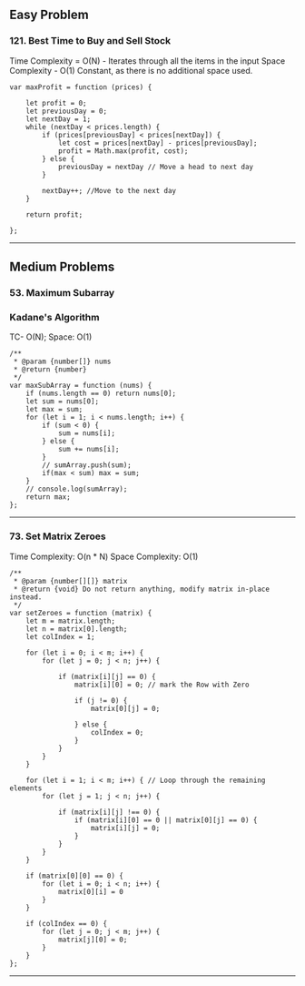 
## Easy Problem

### 121. Best Time to Buy and Sell Stock
Time Complexity = O(N) - Iterates through all the items in the input
Space Complexity - O(1) Constant, as there is no additional space used.

```
var maxProfit = function (prices) {

    let profit = 0;
    let previousDay = 0;
    let nextDay = 1;
    while (nextDay < prices.length) {
        if (prices[previousDay] < prices[nextDay]) {
            let cost = prices[nextDay] - prices[previousDay];
            profit = Math.max(profit, cost);
        } else {
            previousDay = nextDay // Move a head to next day 
        }

        nextDay++; //Move to the next day
    }

    return profit;

};
```

***










## Medium Problems

### 53. Maximum Subarray
### Kadane's Algorithm

TC- O(N);
Space: O(1)

```
/**
 * @param {number[]} nums
 * @return {number}
 */
var maxSubArray = function (nums) {
    if (nums.length == 0) return nums[0];
    let sum = nums[0];
    let max = sum;
    for (let i = 1; i < nums.length; i++) {
        if (sum < 0) {
            sum = nums[i];
        } else {
            sum += nums[i];
        }
        // sumArray.push(sum);
        if(max < sum) max = sum;
    }
    // console.log(sumArray);
    return max;
};
```

*** 


### 73. Set Matrix Zeroes
Time Complexity: O(n * N)
Space Complexity: O(1)

```
/**
 * @param {number[][]} matrix
 * @return {void} Do not return anything, modify matrix in-place instead.
 */
var setZeroes = function (matrix) {
    let m = matrix.length;
    let n = matrix[0].length;
    let colIndex = 1;

    for (let i = 0; i < m; i++) {
        for (let j = 0; j < n; j++) {

            if (matrix[i][j] == 0) {
                matrix[i][0] = 0; // mark the Row with Zero 

                if (j != 0) {
                    matrix[0][j] = 0;

                } else {
                    colIndex = 0;
                }
            }
        }
    }

    for (let i = 1; i < m; i++) { // Loop through the remaining elements
        for (let j = 1; j < n; j++) {

            if (matrix[i][j] !== 0) {
                if (matrix[i][0] == 0 || matrix[0][j] == 0) {
                    matrix[i][j] = 0;
                }
            }
        }
    }

    if (matrix[0][0] == 0) {
        for (let i = 0; i < n; i++) {
            matrix[0][i] = 0
        }
    }

    if (colIndex == 0) {
        for (let j = 0; j < m; j++) {
            matrix[j][0] = 0;
        }
    }
};
```

***

